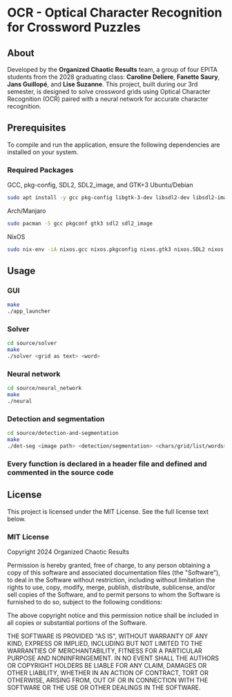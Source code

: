 # OCR - Optical Character Recognition for Crossword Puzzles

## About
Developed by the **Organized Chaotic Results** team, a group of four EPITA students from the 2028 graduating class: **Caroline Deliere**, **Fanette Saury**, **Jans Guillopé**, and **Lise Suzanne**. This project, built during our 3rd semester, is designed to solve crossword grids using Optical Character Recognition (OCR) paired with a neural network for accurate character recognition.


## Prerequisites

To compile and run the application, ensure the following dependencies are installed on your system.

### Required Packages
GCC, pkg-config, SDL2, SDL2_image, and GTK+3
Ubuntu/Debian
```sh
sudo apt install -y gcc pkg-config libgtk-3-dev libsdl2-dev libsdl2-image-dev
```
Arch/Manjaro
```sh
sudo pacman -S gcc pkgconf gtk3 sdl2 sdl2_image
```
NixOS
```sh
sudo nix-env -iA nixos.gcc nixos.pkgconfig nixos.gtk3 nixos.SDL2 nixos.SDL2_image
```
## Usage
### GUI
```sh
make
./app_launcher
```
### Solver
```sh
cd source/solver
make
./solver <grid as text> <word>
```
### Neural network
```sh
cd source/neural_network
make
./neural
```
### Detection and segmentation
```sh
cd source/detection-and-segmentation
make
./det-seg <image path> <detection/segmentation> <chars/grid/list/words>
```
### Every function is declared in a header file and defined and commented in the source code

## License
This project is licensed under the MIT License. See the full license text below.
### MIT License
Copyright 2024 Organized Chaotic Results

Permission is hereby granted, free of charge, to any person obtaining a copy of this software and associated documentation files (the "Software"), to deal in the Software without restriction, including without limitation the rights to use, copy, modify, merge, publish, distribute, sublicense, and/or sell copies of the Software, and to permit persons to whom the Software is furnished to do so, subject to the following conditions:

The above copyright notice and this permission notice shall be included in all copies or substantial portions of the Software.

THE SOFTWARE IS PROVIDED "AS IS", WITHOUT WARRANTY OF ANY KIND, EXPRESS OR IMPLIED, INCLUDING BUT NOT LIMITED TO THE WARRANTIES OF MERCHANTABILITY, FITNESS FOR A PARTICULAR PURPOSE AND NONINFRINGEMENT. IN NO EVENT SHALL THE AUTHORS OR COPYRIGHT HOLDERS BE LIABLE FOR ANY CLAIM, DAMAGES OR OTHER LIABILITY, WHETHER IN AN ACTION OF CONTRACT, TORT OR OTHERWISE, ARISING FROM, OUT OF OR IN CONNECTION WITH THE SOFTWARE OR THE USE OR OTHER DEALINGS IN THE SOFTWARE.
